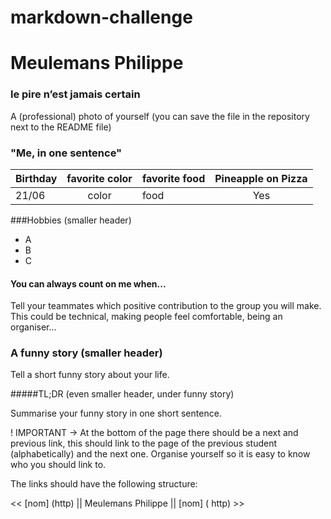 # markdown-challenge

# Meulemans Philippe

### le pire n’est jamais certain

A (professional) photo of yourself (you can save the file in the repository next to the README file)

### "Me, in one sentence"

| Birthday      |    favorite color     | favorite food | Pineapple on Pizza
| ------------- |:-------------:| ------------- |:-------------:|
|21/06           | color | food |Yes |





###Hobbies (smaller header)

+ A
+ B
+ C



#### You can always count on me when... 

Tell your teammates which positive contribution to the group you will make.
This could be technical, making people feel comfortable, being an organiser...

### A funny story (smaller header)

Tell a short funny story about your life.

#####TL;DR (even smaller header, under funny story)

Summarise your funny story in one short sentence.

! IMPORTANT -> At the bottom of the page there should be a next and previous link, this should link to the page of the previous student (alphabetically) and the next one.
Organise yourself so it is easy to know who you should link to.

The links should have the following structure:

<< [nom] (http) || Meulemans Philippe || [nom] ( http) >>

